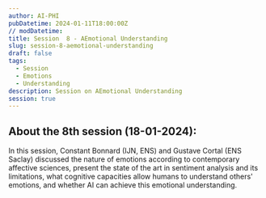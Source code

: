 ```yaml
---
author: AI-PHI
pubDatetime: 2024-01-11T18:00:00Z
// modDatetime:
title: Session  8 - AEmotional Understanding
slug: session-8-aemotional-understanding
draft: false
tags:
  - Session
  - Emotions
  - Understanding
description: Session on AEmotional Understanding
session: true
---
```


## About the 8th session (18-01-2024):

In this session, Constant Bonnard (IJN, ENS) and Gustave Cortal (ENS Saclay) discussed the nature of emotions according to contemporary affective sciences, present the state of the art in sentiment analysis and its limitations, what cognitive capacities allow humans to understand others' emotions, and whether AI can achieve this emotional understanding.

